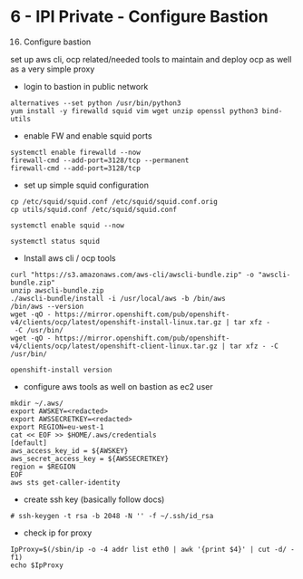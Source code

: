 # 6 - IPI Private - Configure Bastion

16. Configure bastion

set up aws cli, ocp related/needed tools to maintain and deploy ocp as well as a very simple proxy

* login to bastion in public network


```
alternatives --set python /usr/bin/python3
yum install -y firewalld squid vim wget unzip openssl python3 bind-utils
```

* enable FW and enable squid ports

```
systemctl enable firewalld --now
firewall-cmd --add-port=3128/tcp --permanent
firewall-cmd --add-port=3128/tcp
```

* set up simple squid configuration 

```
cp /etc/squid/squid.conf /etc/squid/squid.conf.orig
cp utils/squid.conf /etc/squid/squid.conf

systemctl enable squid --now

systemctl status squid
```

* Install aws cli / ocp tools

```
curl "https://s3.amazonaws.com/aws-cli/awscli-bundle.zip" -o "awscli-bundle.zip"
unzip awscli-bundle.zip
./awscli-bundle/install -i /usr/local/aws -b /bin/aws
/bin/aws --version
wget -qO - https://mirror.openshift.com/pub/openshift-v4/clients/ocp/latest/openshift-install-linux.tar.gz | tar xfz -
 -C /usr/bin/
wget -qO - https://mirror.openshift.com/pub/openshift-v4/clients/ocp/latest/openshift-client-linux.tar.gz | tar xfz - -C /usr/bin/

openshift-install version
```

* configure aws tools as well on bastion as ec2 user

```
mkdir ~/.aws/
export AWSKEY=<redacted>
export AWSSECRETKEY=<redacted>
export REGION=eu-west-1
cat << EOF >> $HOME/.aws/credentials
[default]
aws_access_key_id = ${AWSKEY}
aws_secret_access_key = ${AWSSECRETKEY}
region = $REGION
EOF
aws sts get-caller-identity
```

* create ssh key (basically follow docs)

```
# ssh-keygen -t rsa -b 2048 -N '' -f ~/.ssh/id_rsa
```

* check ip for proxy

```
IpProxy=$(/sbin/ip -o -4 addr list eth0 | awk '{print $4}' | cut -d/ -f1)
echo $IpProxy
```
